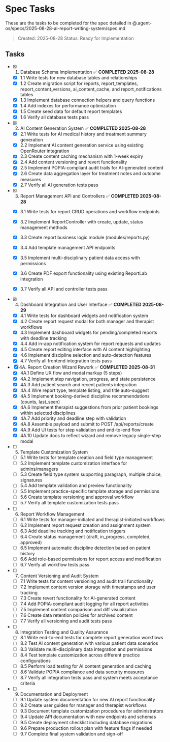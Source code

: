 # Spec Tasks

These are the tasks to be completed for the spec detailed in @.agent-os/specs/2025-08-28-ai-report-writing-system/spec.md

> Created: 2025-08-28
> Status: Ready for Implementation

## Tasks

- [x] 1. Database Schema Implementation ✅ **COMPLETED 2025-08-28**
  - [x] 1.1 Write tests for new database tables and relationships
  - [x] 1.2 Create migration script for reports, report_templates, report_content_versions, ai_content_cache, and report_notifications tables
  - [x] 1.3 Implement database connection helpers and query functions
  - [x] 1.4 Add indexes for performance optimization
  - [x] 1.5 Create seed data for default report templates
  - [x] 1.6 Verify all database tests pass

- [x] 2. AI Content Generation System ✅ **COMPLETED 2025-08-28**
  - [x] 2.1 Write tests for AI medical history and treatment summary generation
  - [x] 2.2 Implement AI content generation service using existing OpenRouter integration
  - [x] 2.3 Create content caching mechanism with 1-week expiry
  - [x] 2.4 Add content versioning and revert functionality
  - [x] 2.5 Implement POPIA-compliant audit trails for AI-generated content
  - [x] 2.6 Create data aggregation layer for treatment notes and outcome measures
  - [x] 2.7 Verify all AI generation tests pass

- [x] 3. Report Management API and Controllers ✅ **COMPLETED 2025-08-28**
  - [x] 3.1 Write tests for report CRUD operations and workflow endpoints
  - [x] 3.2 Implement ReportController with create, update, status management methods
  - [x] 3.3 Create report business logic module (modules/reports.py)
  - [x] 3.4 Add template management API endpoints
  - [x] 3.5 Implement multi-disciplinary patient data access with permissions
  - [x] 3.6 Create PDF export functionality using existing ReportLab integration
  - [x] 3.7 Verify all API and controller tests pass


- [x] 4. Dashboard Integration and User Interface ✅ **COMPLETED 2025-08-29**
  - [x] 4.1 Write tests for dashboard widgets and notification system
  - [x] 4.2 Create report request modal for both manager and therapist workflows
  - [x] 4.3 Implement dashboard widgets for pending/completed reports with deadline tracking
  - [x] 4.4 Add in-app notification system for report requests and updates
  - [x] 4.5 Create report editing interface with AI content highlighting
  - [x] 4.6 Implement discipline selection and auto-detection features
  - [x] 4.7 Verify all frontend integration tests pass

- [x] 4A. Report Creation Wizard Rework ✅ **COMPLETED 2025-08-31**
  - [x] 4A.1 Define UX flow and modal markup (5 steps)
  - [x] 4A.2 Implement step navigation, progress, and state persistence
  - [x] 4A.3 Add patient search and recent patients integration
  - [x] 4A.4 Wire report type, template listing, and title auto-suggest
  - [x] 4A.5 Implement booking-derived discipline recommendations (counts, last_seen)
  - [x] 4A.6 Implement therapist suggestions from prior patient bookings within selected disciplines
  - [x] 4A.7 Add priority and deadline step with validation
  - [x] 4A.8 Assemble payload and submit to POST /api/reports/create
  - [x] 4A.9 Add UI tests for step validation and end-to-end flow
  - [x] 4A.10 Update docs to reflect wizard and remove legacy single-step modal

- [ ] 5. Template Customization System
  - [ ] 5.1 Write tests for template creation and field type management
  - [ ] 5.2 Implement template customization interface for admins/managers
  - [ ] 5.3 Create field type system supporting paragraph, multiple choice, signatures
  - [ ] 5.4 Add template validation and preview functionality
  - [ ] 5.5 Implement practice-specific template storage and permissions
  - [ ] 5.6 Create template versioning and approval workflow
  - [ ] 5.7 Verify all template customization tests pass

- [ ] 6. Report Workflow Management
  - [ ] 6.1 Write tests for manager-initiated and therapist-initiated workflows
  - [ ] 6.2 Implement report request creation and assignment system
  - [ ] 6.3 Add deadline tracking and notification triggers
  - [ ] 6.4 Create status management (draft, in_progress, completed, approved)
  - [ ] 6.5 Implement automatic discipline detection based on patient history
  - [ ] 6.6 Add role-based permissions for report access and modification
  - [ ] 6.7 Verify all workflow tests pass

- [ ] 7. Content Versioning and Audit System
  - [ ] 7.1 Write tests for content versioning and audit trail functionality
  - [ ] 7.2 Implement content version storage with timestamps and user tracking
  - [ ] 7.3 Create revert functionality for AI-generated content
  - [ ] 7.4 Add POPIA-compliant audit logging for all report activities
  - [ ] 7.5 Implement content comparison and diff visualization
  - [ ] 7.6 Create data retention policies for archived content
  - [ ] 7.7 Verify all versioning and audit tests pass

- [ ] 8. Integration Testing and Quality Assurance
  - [ ] 8.1 Write end-to-end tests for complete report generation workflows
  - [ ] 8.2 Test AI content generation with various patient data scenarios
  - [ ] 8.3 Validate multi-disciplinary data integration and permissions
  - [ ] 8.4 Test template customization across different practice configurations
  - [ ] 8.5 Perform load testing for AI content generation and caching
  - [ ] 8.6 Validate POPIA compliance and data security measures
  - [ ] 8.7 Verify all integration tests pass and system meets acceptance criteria

- [ ] 9. Documentation and Deployment
  - [ ] 9.1 Update system documentation for new AI report functionality
  - [ ] 9.2 Create user guides for manager and therapist workflows
  - [ ] 9.3 Document template customization procedures for administrators
  - [ ] 9.4 Update API documentation with new endpoints and schemas
  - [ ] 9.5 Create deployment checklist including database migrations
  - [ ] 9.6 Prepare production rollout plan with feature flags if needed
  - [ ] 9.7 Complete final system validation and sign-off
